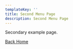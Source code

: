 ```yaml
---
templateKey: ''
title: Second Menu Page
description: Second Menu Page
---
```

Secondary example page.

[Back Home](/)